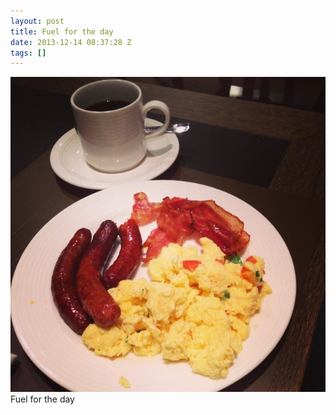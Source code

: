 ```yaml
---
layout: post
title: Fuel for the day
date: 2013-12-14 08:37:28 Z
tags: []
---
```

![](/media/2013/12/69959912663.jpg)
Fuel for the day
